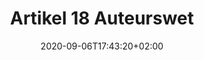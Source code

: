 ---
title: "Artikel 18 Auteurswet"
date: 2020-09-06T17:43:20+02:00
draft: false
exceptions:
- info53h
memberstates:
- NL 
score: 2
description: "Artikel 18 Auteurswet implements the exception from Art 5(3)h InfoSoc. " 
beneficiaries:
- Anyone
purposes: 
- No purpose limitation 
usage:
- Reproduction
- Making available to the public
subjectmatter:
- Scultures
- Paintings 
- Works of architecture 
compensation: 
- Not required
attribution: 
- Not required
otherConditions:
- The work needs to be reproduced in its original context 
- It is not authorized to reproduce more than a few works or an individual author in a compilation work.
remarks: "" 
link: https://wetten.overheid.nl/jci1.3:c:BWBR0001886&hoofdstuk=I&paragraaf=6&artikel=18&z=2018-10-11&g=2018-10-11
---